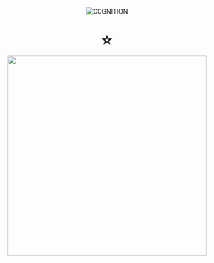 ## 

<p align="center"> <img src="https://komarev.com/ghpvc/?username=C0GNITION&label=89 /%2070&color=b1b9ba&style=flat" alt="C0GNITION" /> </p>
<h1 align="center">☆</h1>
<p align="center"> 
  <img width="450" height="450" src="https://i.ibb.co/zSvnWRG/Untitled31-20241121220928.png">
</p>



